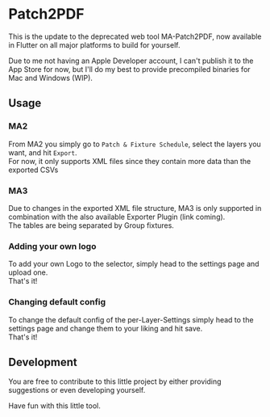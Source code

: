 # Patch2PDF

This is the update to the deprecated web tool MA-Patch2PDF, now available in Flutter on all major platforms to build for yourself.

Due to me not having an Apple Developer account, I can't publish it to the App Store for now, but I'll do my best to provide precompiled binaries for Mac and Windows (WIP).


## Usage

### MA2

From MA2 you simply go to ```Patch & Fixture Schedule```, select the layers you want, and hit ```Export```.<br>
For now, it only supports XML files since they contain more data than the exported CSVs

### MA3

Due to changes in the exported XML file structure, MA3 is only supported in combination with the also available Exporter Plugin (link coming).<br>
The tables are being separated by Group fixtures.


### Adding your own logo

To add your own Logo to the selector, simply head to the settings page and upload one.<br>
That's it!

### Changing default config

To change the default config of the per-Layer-Settings simply head to the settings page and change them to your liking and hit save.<br>
That's it!


## Development

You are free to contribute to this little project by either providing suggestions or even developing yourself.<br>

Have fun with this little tool.
